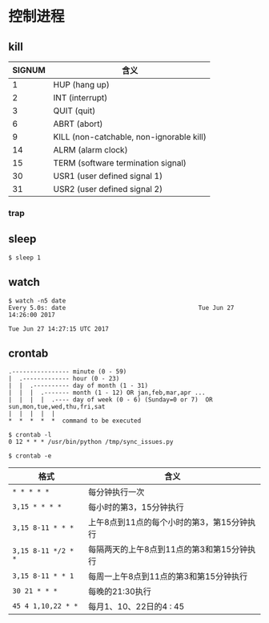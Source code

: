 # 控制进程

## kill

| SIGNUM | 含义 |
| --- | --- |
| 1 | HUP (hang up) |
| 2 | INT (interrupt) |
| 3 | QUIT (quit) |
| 6 | ABRT (abort) |
| 9 | KILL (non-catchable, non-ignorable kill) |
| 14 | ALRM (alarm clock) |
| 15 | TERM (software termination signal) |
| 30 | USR1 (user defined signal 1) |
| 31 | USR2 (user defined signal 2) |

### trap

## sleep

    $ sleep 1

## watch

    $ watch -n5 date
    Every 5.0s: date                                     Tue Jun 27 14:26:00 2017
    
    Tue Jun 27 14:27:15 UTC 2017

## crontab

    .---------------- minute (0 - 59) 
    |  .------------- hour (0 - 23)
    |  |  .---------- day of month (1 - 31)
    |  |  |  .------- month (1 - 12) OR jan,feb,mar,apr ... 
    |  |  |  |  .---- day of week (0 - 6) (Sunday=0 or 7)  OR sun,mon,tue,wed,thu,fri,sat 
    |  |  |  |  |
    *  *  *  *  *  command to be executed

    $ crontab -l
    0 12 * * * /usr/bin/python /tmp/sync_issues.py

    $ crontab -e

格式 | 含义
--- | ---
`* * * * *` | 每分钟执行一次
`3,15 * * * *` | 每小时的第3，15分钟执行
`3,15 8-11 * * *` | 上午8点到11点的每个小时的第3，第15分钟执行
`3,15 8-11 */2 * *` | 每隔两天的上午8点到11点的第3和第15分钟执行
`3,15 8-11 * * 1` | 每周一上午8点到11点的第3和第15分钟执行
`30 21 * * *` | 每晚的21:30执行
`45 4 1,10,22 * *` | 每月1、10、22日的4 : 45
